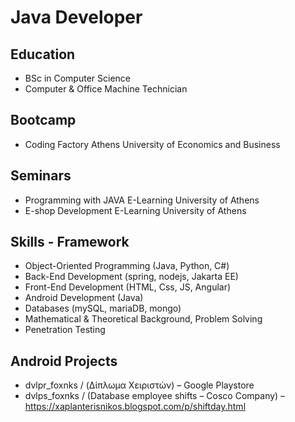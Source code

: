 # Java Developer

## Education
- BSc in Computer Science
- Computer & Office Machine Technician

## Bootcamp
- Coding Factory Athens University of Economics and Business
  
## Seminars
- Programming with JAVA  E-Learning University of Athens
- E-shop Development  E-Learning University of Athens

## Skills - Framework
- Object-Oriented Programming (Java, Python, C#)
- Back-End Development (spring, nodejs, Jakarta EE)
- Front-End Development (HTML, Css, JS, Angular)
- Android Development (Java)
- Databases (mySQL, mariaDB, mongo)
- Mathematical & Theoretical Background, Problem Solving
- Penetration Testing


## Android Projects
- dvlpr_foxnks / (Δίπλωμα Χειριστών) – Google Playstore
- dvlps_foxnks / (Database employee shifts – Cosco Company) – https://xaplanterisnikos.blogspot.com/p/shiftday.html



  
